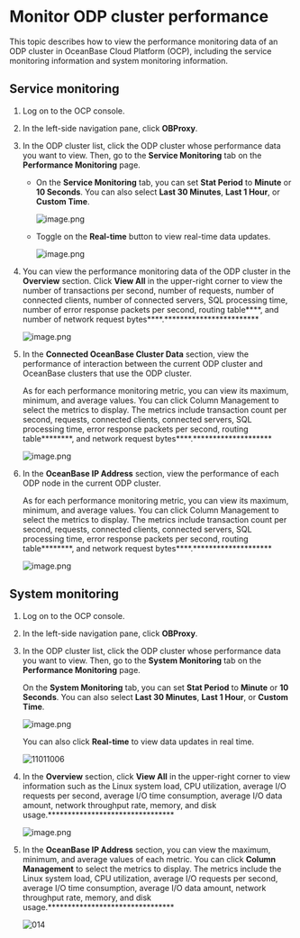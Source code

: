 # Monitor ODP cluster performance

This topic describes how to view the performance monitoring data of an ODP cluster in OceanBase Cloud Platform (OCP), including the service monitoring information and system monitoring information.

## Service monitoring

1. Log on to the OCP console.

2. In the left-side navigation pane, click **OBProxy**.

3. In the ODP cluster list, click the ODP cluster whose performance data you want to view. Then, go to the **Service Monitoring** tab on the **Performance Monitoring** page.

   * On the **Service Monitoring** tab, you can set **Stat Period** to **Minute** or **10 Seconds**. You can also select **Last 30 Minutes**, **Last 1 Hour**, or **Custom Time**.

      ![image.png](https://help-static-aliyun-doc.aliyuncs.com/assets/img/zh-CN/2188808461/p200019.png)

   * Toggle on the **Real-time** button to view real-time data updates.

      ![image.png](https://help-static-aliyun-doc.aliyuncs.com/assets/img/zh-CN/2188808461/p200020.png)

4. You can view the performance monitoring data of the ODP cluster in the **Overview** section. Click **View All** in the upper-right corner to view the number of transactions per second, number of requests, number of connected clients, number of connected servers, SQL processing time, number of error response packets per second, routing table****, and number of network request bytes****.************************

   ![image.png](https://help-static-aliyun-doc.aliyuncs.com/assets/img/zh-CN/9972988061/p200021.png)

5. In the **Connected OceanBase Cluster Data** section, view the performance of interaction between the current ODP cluster and OceanBase clusters that use the ODP cluster.

   As for each performance monitoring metric, you can view its maximum, minimum, and average values. You can click Column Management to select the metrics to display. The metrics include transaction count per second, requests, connected clients, connected servers, SQL processing time, error response packets per second, routing table********, and network request bytes****.********************

   ![image.png](https://help-static-aliyun-doc.aliyuncs.com/assets/img/zh-CN/9972988061/p200022.png)

6. In the **OceanBase IP Address** section, view the performance of each ODP node in the current ODP cluster.

   As for each performance monitoring metric, you can view its maximum, minimum, and average values. You can click Column Management to select the metrics to display. The metrics include transaction count per second, requests, connected clients, connected servers, SQL processing time, error response packets per second, routing table********, and network request bytes****.********************

   ![image.png](https://help-static-aliyun-doc.aliyuncs.com/assets/img/zh-CN/2188808461/p200023.png)

## System monitoring

1. Log on to the OCP console.

2. In the left-side navigation pane, click **OBProxy**.

3. In the ODP cluster list, click the ODP cluster whose performance data you want to view. Then, go to the **System Monitoring** tab on the **Performance Monitoring** page.

   On the **System Monitoring** tab, you can set **Stat Period** to **Minute** or **10 Seconds**. You can also select **Last 30 Minutes**, **Last 1 Hour**, or **Custom Time**.

   ![image.png](https://help-static-aliyun-doc.aliyuncs.com/assets/img/zh-CN/2188808461/p200024.png)

   You can also click **Real-time** to view data updates in real time.

   ![11011006](https://help-static-aliyun-doc.aliyuncs.com/assets/img/zh-CN/2168456361/p345940.png)

4. In the **Overview** section, click **View All** in the upper-right corner to view information such as the Linux system load, CPU utilization, average I/O requests per second, average I/O time consumption, average I/O data amount, network throughput rate, memory, and disk usage.********************************

   ![image.png](https://help-static-aliyun-doc.aliyuncs.com/assets/img/zh-CN/9972988061/p200026.png)

5. In the **OceanBase IP Address** section, you can view the maximum, minimum, and average values of each metric. You can click **Column Management** to select the metrics to display. The metrics include the Linux system load, CPU utilization, average I/O requests per second, average I/O time consumption, average I/O data amount, network throughput rate, memory, and disk usage.********************************

   ![014](https://help-static-aliyun-doc.aliyuncs.com/assets/img/zh-CN/2188808461/p201533.png)
